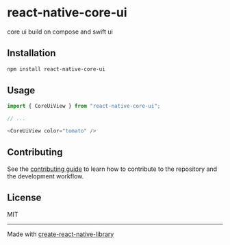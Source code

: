 # react-native-core-ui

core ui build on compose and swift ui

## Installation

```sh
npm install react-native-core-ui
```

## Usage


```js
import { CoreUiView } from "react-native-core-ui";

// ...

<CoreUiView color="tomato" />
```


## Contributing

See the [contributing guide](CONTRIBUTING.md) to learn how to contribute to the repository and the development workflow.

## License

MIT

---

Made with [create-react-native-library](https://github.com/callstack/react-native-builder-bob)
